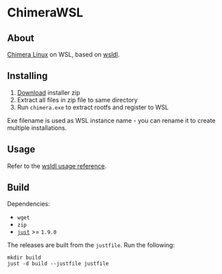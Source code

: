 # ChimeraWSL

## About

[Chimera Linux](https://chimera-linux.org/) on WSL, based on [wsldl](https://github.com/yuk7/wsldl).

## Installing

1. [Download](https://github.com/tranzystorek-io/ChimeraWSL/releases/latest) installer zip
2. Extract all files in zip file to same directory
3. Run `chimera.exe` to extract rootfs and register to WSL

Exe filename is used as WSL instance name - you can rename it to create multiple installations.

## Usage

Refer to the [wsldl usage reference](https://github.com/yuk7/wsldl#how-to-usefor-installed-instance).

## Build

Dependencies:

- `wget`
- `zip`
- [`just`](https://github.com/casey/just) >= `1.9.0`

The releases are built from the `justfile`. Run the following:

```shell
mkdir build
just -d build --justfile justfile
```
